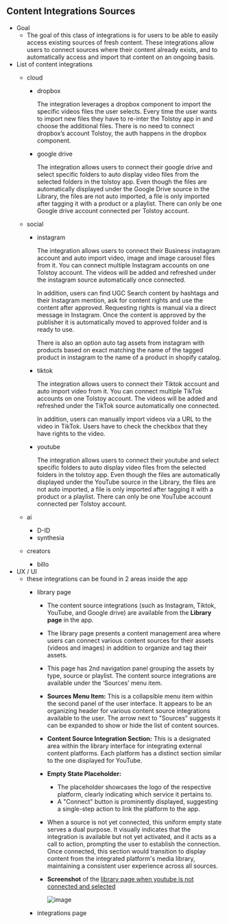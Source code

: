 ## Content Integrations Sources

- Goal
    - The goal of this class of integrations is for users to be able to easily access existing sources of fresh content. These integrations allow users to connect sources where their content already exists, and to automatically access and import that content on an ongoing basis.
- List of content integrations
    - cloud
        - dropbox
            
            The integration leverages a dropbox component to import the specific videos files the user selects. Every time the user wants to import new files they have to re-inter the Tolstoy app in and choose the additional files. There is no need to connect dropbox’s account Tolstoy, the auth happens in the dropbox component.
            
        - google drive
            
            The integration allows users to connect their google drive and select specific folders to auto display video files from the selected folders in the tolstoy app. Even though the files are automatically displayed under the Google Drive source in the Library, the files are not auto imported, a file is only imported after tagging it with a product or a playlist. There can only be one Google drive account connected per Tolstoy account.
            
    - social
        - instagram
            
            The integration allows users to connect their Business instagram account and auto import video, image and image carousel files from it. You can connect multiple Instagram accounts on one Tolstoy account. The videos will be added and refreshed under the instagram source automatically once connected.
            
            In addition, users can find UGC Search content by hashtags and their Instagram mention, ask for content rights and use the content after approved. Requesting rights is manual via a direct message in Instagram. Once the content is approved by the publisher it is automatically moved to approved folder and is ready to use.
            
            There is also an option auto tag assets from instagram with products based on exact matching the name of the tagged product in instagram to the name of a product in shopify catalog.
            
        - tiktok
            
            The integration allows users to connect their Tiktok account and auto import video from it. You can connect multiple TikTok accounts on one Tolstoy account. The videos will be added and refreshed under the TikTok source automatically one connected.
            
            In addition, users can manually import videos via a URL to the video in TikTok. Users have to check the checkbox that they have rights to the video.
            
        - youtube
            
            The integration allows users to connect their youtube and select specific folders to auto display video files from the selected folders in the tolstoy app. Even though the files are automatically displayed under the YouTube source in the Library, the files are not auto imported, a file is only imported after tagging it with a product or a playlist. There can only be one YouTube account connected per Tolstoy account.
            
    - ai
        - D-ID
        - synthesia
    - creators
        - billo
- UX / UI
    - these integrations can be found in 2 areas inside the app
        - library page
            - The content source integrations (such as Instagram, Tiktok, YouTube, and Google drive) are available from the **Library page** in the app.
            - The library page presents a content management area where users can connect various content sources for their assets (videos and images) in addition to organize and tag their assets.
            - This page has 2nd navigation panel grouping the assets by type, source or playlist. The content source integrations are available under the ‘Sources’ menu item.
            - **Sources Menu Item:**
            This is a collapsible menu item within the second panel of the user interface. It appears to be an organizing header for various content source integrations available to the user. The arrow next to "Sources" suggests it can be expanded to show or hide the list of content sources.
            - **Content Source Integration Section:**
            This is a designated area within the library interface for integrating external content platforms. Each platform has a distinct section similar to the one displayed for YouTube.
            - **Empty State Placeholder:**
                - The placeholder showcases the logo of the respective platform, clearly indicating which service it pertains to.
                - A "Connect" button is prominently displayed, suggesting a single-step action to link the platform to the app.
            - When a source is not yet connected, this uniform empty state serves a dual purpose. It visually indicates that the integration is available but not yet activated, and it acts as a call to action, prompting the user to establish the connection. Once connected, this section would transition to display content from the integrated platform's media library, maintaining a consistent user experience across all sources.
            - **Screenshot** of the [library page when youtube is not connected and selected](https://app.gotolstoy.com/videos/youtube)
                
                ![image](https://github.com/user-attachments/assets/75bbf033-471f-4107-9c51-7e589f9f2b9f)

                
        - integrations page
